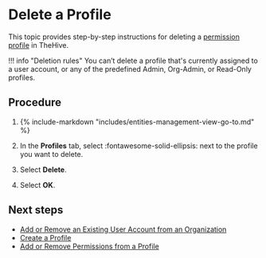 # Delete a Profile

<!-- md:permission `[admin] manageProfile` --> <!-- md:license Gold --> <!-- md:license Platinum -->

This topic provides step-by-step instructions for deleting a [permission profile](about-profiles.md) in TheHive.

!!! info "Deletion rules"
    You can’t delete a profile that's currently assigned to a user account, or any of the predefined Admin, Org-Admin, or Read-Only profiles.

<h2>Procedure</h2>

1. {% include-markdown "includes/entities-management-view-go-to.md" %}

2. In the **Profiles** tab, select :fontawesome-solid-ellipsis: next to the profile you want to delete.

3. Select **Delete**.

4. Select **OK**.

<h2>Next steps</h2>

* [Add or Remove an Existing User Account from an Organization](../organizations/add-remove-an-existing-user-account-from-an-organization.md)
* [Create a Profile](create-a-profile.md)
* [Add or Remove Permissions from a Profile](add-remove-permissions-from-a-profile.md)
